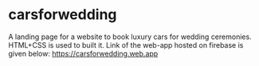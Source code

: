 # carsforwedding
A landing page for a website to book luxury cars for wedding ceremonies. HTML+CSS is used to built it. 
Link of the web-app hosted on firebase is given below: https://carsforwedding.web.app
